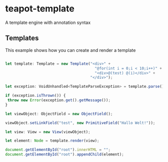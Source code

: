 # teapot-template
 A template engine with annotation syntax
## Templates
 This example shows how you can create and render a template
 
```typescript

let template: Template = new Template("<div>" +
                                        "@for(int i = 0;i < 10;i++)" + 
                                        "<div>@(test) @(i)</div>" +
                                      "</div>");

let exception: VoidUnhandled<TemplateParseException> = template.parse();

if (exception.isThrown()) {
 throw new Error(exception.get().getMessage());
}

let viewObject: ObjectField = new ObjectField();

viewObject.setLinkField("test", new PrimitiveField("Hallo Welt!"));

let view: View = new View(viewObject);

let element: Node = template.render(view);

document.getElementById("root").innerHTML = "";
document.getElementById("root").appendChild(element);


```
 
